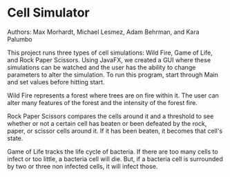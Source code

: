 # Cell Simulator

Authors: Max Morhardt, Michael Lesmez, Adam Behrman, and Kara Palumbo

This project runs three types of cell simulations: Wild Fire, Game of Life, and Rock Paper Scissors. Using JavaFX, we created a GUI where these simulations can be watched and the user has the ability to change parameters to alter the simulation. To run this program, start through Main and set values before hitting start.

Wild Fire represents a forest where trees are on fire within it. The user can alter many features of the forest and the intensity of the forest fire.

Rock Paper Scissors compares the cells around it and a threshold to see whether or not a certain cell has beaten or been defeated by the rock, paper, or scissor cells around it. If it has been beaten, it becomes that cell's state.

Game of Life tracks the life cycle of bacteria. If there are too many cells to infect or too little, a bacteria cell will die. But, if a bacteria cell is surrounded by two or three non infected cells, it will infect those.